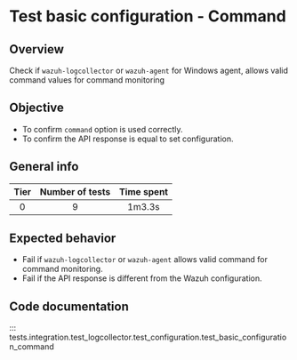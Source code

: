 # Test basic configuration - Command
## Overview 

Check if `wazuh-logcollector` or `wazuh-agent` for Windows agent, allows valid command values 
for command monitoring

## Objective

- To confirm `command` option is used correctly.
- To confirm the API response is equal to set configuration.

## General info

|Tier | Number of tests | Time spent |
|:--:|:--:|:--:|
| 0 | 9 | 1m3.3s |

## Expected behavior

- Fail if `wazuh-logcollector` or `wazuh-agent` allows valid command for command monitoring.
- Fail if the API response is different from the     Wazuh configuration.

## Code documentation

::: tests.integration.test_logcollector.test_configuration.test_basic_configuration_command
